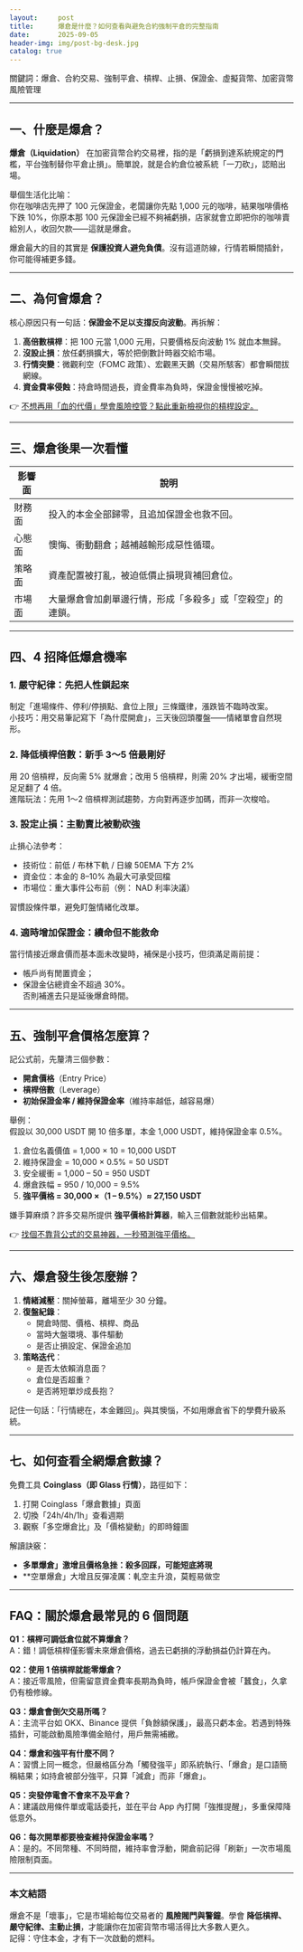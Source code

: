 ```yaml
---
layout:     post
title:      爆倉是什麼？如何查看與避免合約強制平倉的完整指南
date:       2025-09-05
header-img: img/post-bg-desk.jpg
catalog: true
---
```


關鍵詞：爆倉、合約交易、強制平倉、槓桿、止損、保證金、虛擬貨幣、加密貨幣風險管理

---

## 一、什麼是爆倉？

**爆倉（Liquidation）** 在加密貨幣合約交易裡，指的是「虧損到達系統規定的門檻，平台強制替你平倉止損」。簡單說，就是合約倉位被系統「一刀砍」，認賠出場。

舉個生活化比喻：  
你在咖啡店先押了 100 元保證金，老闆讓你先點 1,000 元的咖啡，結果咖啡價格下跌 10%，你原本那 100 元保證金已經不夠補虧損，店家就會立即把你的咖啡賣給別人，收回欠款——這就是爆倉。

爆倉最大的目的其實是 **保護投資人避免負債**。沒有這道防線，行情若瞬間插針，你可能得補更多錢。

---

## 二、為何會爆倉？

核心原因只有一句話：**保證金不足以支撐反向波動**。再拆解：

1. **高倍數槓桿**：把 100 元當 1,000 元用，只要價格反向波動 1% 就血本無歸。  
2. **沒設止損**：放任虧損擴大，等於把倒數計時器交給市場。  
3. **行情突變**：微觀利空（FOMC 政策）、宏觀黑天鵝（交易所駭客）都會瞬間拔網線。  
4. **資金費率侵蝕**：持倉時間過長，資金費率為負時，保證金慢慢被吃掉。

👉 [不想再用「血的代價」學會風險控管？點此重新檢視你的槓桿設定。](https://okxdog.com/)

---

## 三、爆倉後果一次看懂

| 影響面 | 說明 |
| --- | --- |
| 財務面 | 投入的本金全部歸零，且追加保證金也救不回。 |
| 心態面 | 懊悔、衝動翻倉；越補越輸形成惡性循環。 |
| 策略面 | 資產配置被打亂，被迫低價止損現貨補回倉位。 |
| 市場面 | 大量爆倉會加劇單邊行情，形成「多殺多」或「空殺空」的連鎖。 |

---

## 四、4 招降低爆倉機率

### 1. 嚴守紀律：先把人性鎖起來

制定「進場條件、停利/停損點、倉位上限」三條鐵律，漲跌皆不臨時改案。  
小技巧：用交易筆記寫下「為什麼開倉」，三天後回頭覆盤——情緒單會自然現形。

### 2. 降低槓桿倍數：新手 3～5 倍最剛好

用 20 倍槓桿，反向需 5% 就爆倉；改用 5 倍槓桿，則需 20% 才出場，緩衝空間足足翻了 4 倍。  
進階玩法：先用 1～2 倍槓桿測試趨勢，方向對再逐步加碼，而非一次梭哈。

### 3. 設定止損：主動賣比被動砍強

止損心法參考：

- 技術位：前低 / 布林下軌 / 日線 50EMA 下方 2%  
- 資金位：本金的 8–10% 為最大可承受回檔  
- 市場位：重大事件公布前（例： NAD 利率決議）

習慣設條件單，避免盯盤情緒化改單。

### 4. 適時增加保證金：續命但不能救命

當行情接近爆倉價而基本面未改變時，補保是小技巧，但須滿足兩前提：

- 帳戶尚有閒置資金；  
- 保證金佔總資金不超過 30%。  
否則補進去只是延後爆倉時間。

---

## 五、強制平倉價格怎麼算？

記公式前，先釐清三個參數：

- **開倉價格**（Entry Price）  
- **槓桿倍數**（Leverage）  
- **初始保證金率 / 維持保證金率**（維持率越低，越容易爆）

舉例：  
假設以 30,000 USDT 開 10 倍多單，本金 1,000 USDT，維持保證金率 0.5%。

1. 倉位名義價值 = 1,000 × 10 = 10,000 USDT  
2. 維持保證金 = 10,000 × 0.5% = 50 USDT  
3. 安全緩衝 = 1,000 – 50 = 950 USDT  
4. 爆倉跌幅 = 950 / 10,000 = 9.5%  
5. **強平價格 = 30,000 ×（1 – 9.5%）≈ 27,150 USDT**

嫌手算麻煩？許多交易所提供 **強平價格計算器**，輸入三個數就能秒出結果。

👉 [找個不靠背公式的交易神器，一秒預測強平價格。](https://okxdog.com/)

---

## 六、爆倉發生後怎麼辦？

1. **情緒減壓**：關掉螢幕，離場至少 30 分鐘。  
2. **復盤紀錄**：  
   - 開倉時間、價格、槓桿、商品  
   - 當時大盤環境、事件驅動  
   - 是否止損設定、保證金追加  
3. **策略迭代**：  
   - 是否太依賴消息面？  
   - 倉位是否超重？  
   - 是否將短單炒成長抱？

記住一句話：「行情總在，本金難回」。與其懊惱，不如用爆倉省下的學費升級系統。

---

## 七、如何查看全網爆倉數據？

免費工具 **Coinglass（即 Glass 行情）**，路徑如下：

1. 打開 Coinglass「爆倉數據」頁面  
2. 切換「24h/4h/1h」查看週期  
3. 觀察「多空爆倉比」及「價格變動」的即時鐘圖

解讀訣竅：  
- **多單爆倉」激增且價格急挫：殺多回踩，可能短底將現**  
- **空單爆倉」大增且反彈凌厲：軋空主升浪，莫輕易做空

---

## FAQ：關於爆倉最常見的 6 個問題

**Q1：槓桿可調低倉位就不算爆倉？**  
A：錯！調低槓桿僅影響未來爆倉價格，過去已虧損的浮動損益仍計算在內。

**Q2：使用 1 倍槓桿就能零爆倉？**  
A：接近零風險，但需留意資金費率長期為負時，帳戶保證金會被「蠶食」，久拿仍有檢修線。

**Q3：爆倉會倒欠交易所嗎？**  
A：主流平台如 OKX、Binance 提供「負餘額保護」，最高只虧本金。若遇到特殊插針，可能啟動風險準備金賠付，用戶無需補繳。

**Q4：爆倉和強平有什麼不同？**  
A：習慣上同一概念，但嚴格區分為「觸發強平」即系統執行、「爆倉」是口語簡稱結果；如持倉被部分強平，只算「減倉」而非「爆倉」。

**Q5：突發停電會不會來不及平倉？**  
A：建議啟用條件單或電話委托，並在平台 App 內打開「強推提醒」，多重保障降低意外。

**Q6：每次開單都要檢查維持保證金率嗎？**  
A：是的。不同幣種、不同時間，維持率會浮動，開倉前記得「刷新」一次市場風險限制頁面。

---

### 本文結語

爆倉不是「壞事」，它是市場給每位交易者的 **風險閥門與警鐘**。學會 **降低槓桿、嚴守紀律、主動止損**，才能讓你在加密貨幣市場活得比大多數人更久。  
記得：守住本金，才有下一次啟動的燃料。